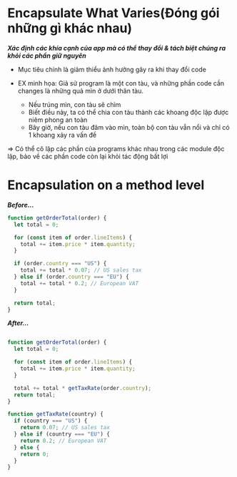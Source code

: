 
# Encapsulate What Varies(Đóng gói những gì khác nhau) 


***Xác định các khía cạnh của app mà có thể thay đổi & tách biệt chúng ra khỏi các phần giữ nguyên***


- Mục tiêu chính là giảm thiểu ảnh hưởng gây ra khi thay đổi code

- EX minh họa: Giả sử program là một con tàu, và những phần code cần changes là những quả mìn ở dưới thân tàu.
	- Nếu trúng mìn, con tàu sẽ chìm
	- Biết điều này, ta có thể chia con tàu thành các khoang độc lập được niêm phong an toàn
	- Bây giờ, nếu con tàu đâm vào mìn, toàn bộ con tàu vẫn nổi và chỉ có 1 khoang xảy ra vấn đề

=> Có thể cô lập các phần của programs khác nhau trong các module độc lập, bảo về các phần code còn lại khỏi tác động bất lợi


# Encapsulation on a method level


***Before...***
```ts
function getOrderTotal(order) {
  let total = 0;

  for (const item of order.lineItems) {
    total += item.price * item.quantity;
  }

  if (order.country === "US") {
    total += total * 0.07; // US sales tax
  } else if (order.country === "EU") {
    total += total * 0.2; // European VAT
  }

  return total;
}
```


***After...***
```ts

function getOrderTotal(order) {
  let total = 0;

  for (const item of order.lineItems) {
    total += item.price * item.quantity;
  }

  total += total * getTaxRate(order.country);
  return total;
}

function getTaxRate(country) {
  if (country === "US") {
    return 0.07; // US sales tax
  } else if (country === "EU") {
    return 0.2; // European VAT
  } else {
    return 0;
  }
}

```